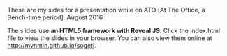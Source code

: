 These are my sides for a presentation while on ATO [At The Office, a Bench-time period]. August 2016

The slides use <b>an HTML5 framework with Reveal JS</b>. Click the index.html file to view the slides in your browser. You can also view them online at http://mvnmin.github.io/sogeti.
